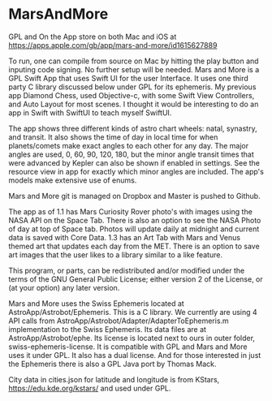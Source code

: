# MarsAndMore
GPL and On the App store on both Mac and iOS at https://apps.apple.com/gb/app/mars-and-more/id1615627889

To run, one can compile from source on Mac by hitting the play button and inputing code signing. No further setup will be needed.  Mars and More is a GPL Swift App that uses Swift UI for the user Interface. It uses one third party C library discussed below under GPL for its ephemeris. My previous app Diamond Chess, used Objective-c, with some Swift View Controllers, and Auto Layout for most scenes. I thought it would be interesting to do an app in Swift with SwiftUI to teach myself SwiftUI.

The app shows three different kinds of astro chart wheels: natal, synastry, and transit. It also shows the time of day in local time for when planets/comets make exact angles to each other for any day. The major angles are used, 0, 60, 90, 120, 180, but the minor angle transit times that were advanced by Kepler can also be shown if enabled in settings.  See the resource view in app for exactly which minor angles are included. The app's models make extensive use of enums.

Mars and More git is managed on Dropbox and Master is pushed to Github.

The app as of 1.1 has Mars Curiosity Rover photo's with images using the NASA API on the Space Tab. There is also an option to see the NASA Photo of day at top of Space tab. Photos will update daily at midnight and current data is saved with Core Data. 1.3 has an Art Tab with Mars and Venus themed art that updates each day from the MET. There is an option to save art images that the user likes to a library similar to a like feature.

This program, or parts, can be redistributed and/or modified under the terms of the GNU General Public License; either version 2 of the License, or (at your option) any later version.

Mars and More uses the Swiss Ephemeris located at AstroApp/Astrobot/Ephemeris. This is a C library. We currently are using 4 API calls from AstroApp/Astrobot/Adapter/AdapterToEphemeris.m implementation to the Swiss Ephemeris.  Its data files are at AstroApp/Astrobot/ephe. Its license is located next to ours in outer folder, swiss-ephemeris-license. It is compatible with GPL and Mars and More uses it under GPL. It also has a dual license. And for those interested in just the Ephemeris there is also a GPL Java port by Thomas Mack.

City data in cities.json for latitude and longitude is from KStars, https://edu.kde.org/kstars/ and used under GPL. 

